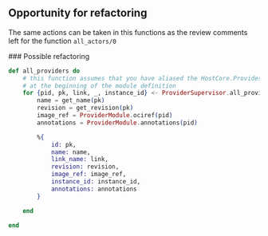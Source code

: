 ## Opportunity for refactoring

The same actions can be taken in this functions as the review comments left for the function `all_actors/0`

### Possible refactoring

```elixir
def all_providers do
    # this function assumes that you have aliased the HostCore.Provides module
    # at the beginning of the module definition
    for {pid, pk, link, _, instance_id} <- ProviderSupervisor.all_providers() do
        name = get_name(pk)
        revision = get_revision(pk)
        image_ref = ProviderModule.ociref(pid)
        annotations = ProviderModule.annotations(pid)

        %{
            id: pk,
            name: name,
            link_name: link,
            revision: revision,
            image_ref: image_ref,
            instance_id: instance_id,
            annotations: annotations
        }

    end

end

```
